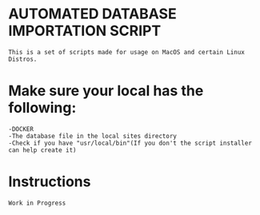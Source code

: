 # AUTOMATED DATABASE IMPORTATION SCRIPT
    This is a set of scripts made for usage on MacOS and certain Linux Distros.

# Make sure your local has the following:
    -DOCKER
    -The database file in the local sites directory
    -Check if you have "usr/local/bin"(If you don't the script installer can help create it)

# Instructions
    Work in Progress